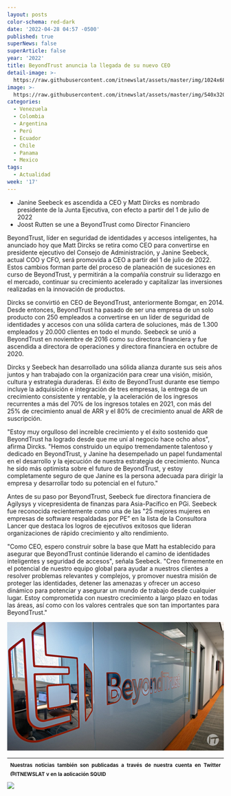 ```yaml
---
layout: posts
color-schema: red-dark
date: '2022-04-28 04:57 -0500'
published: true
superNews: false
superArticle: false
year: '2022'
title: BeyondTrust anuncia la llegada de su nuevo CEO
detail-image: >-
  https://raw.githubusercontent.com/itnewslat/assets/master/img/1024x680/BeyondTrust-g.jpg
image: >-
  https://raw.githubusercontent.com/itnewslat/assets/master/img/540x320/BeyondTrust-p.jpg
categories:
  - Venezuela
  - Colombia
  - Argentina
  - Perú
  - Ecuador
  - Chile
  - Panama
  - Mexico
tags:
  - Actualidad
week: '17'
---
```

- Janine Seebeck es ascendida a CEO y Matt Dircks es nombrado presidente de la Junta Ejecutiva, con efecto a partir del 1 de julio de 2022
- Joost Rutten se une a BeyondTrust como Director Financiero

BeyondTrust, líder en seguridad de identidades y accesos inteligentes, ha anunciado hoy que Matt Dircks se retira como CEO para convertirse en presidente ejecutivo del Consejo de Administración, y Janine Seebeck, actual COO y CFO, será promovida a CEO a partir del 1 de julio de 2022. Estos cambios forman parte del proceso de planeación de sucesiones en curso de BeyondTrust, y permitirán a la compañía construir su liderazgo en el mercado, continuar su crecimiento acelerado y capitalizar las inversiones realizadas en la innovación de productos.

Dircks se convirtió en CEO de BeyondTrust, anteriormente Bomgar, en 2014. Desde entonces, BeyondTrust ha pasado de ser una empresa de un solo producto con 250 empleados a convertirse en un líder de seguridad de identidades y accesos con una sólida cartera de soluciones, más de 1.300 empleados y 20.000 clientes en todo el mundo. Seebeck se unió a BeyondTrust en noviembre de 2016 como su directora financiera y fue ascendida a directora de operaciones y directora financiera en octubre de 2020.

Dircks y Seebeck han desarrollado una sólida alianza durante sus seis años juntos y han trabajado con la organización para crear una visión, misión, cultura y estrategia duraderas. El éxito de BeyondTrust durante ese tiempo incluye la adquisición e integración de tres empresas, la entrega de un crecimiento consistente y rentable, y la aceleración de los ingresos recurrentes a más del 70% de los ingresos totales en 2021, con más del 25% de crecimiento anual de ARR y el 80% de crecimiento anual de ARR de suscripción.

"Estoy muy orgulloso del increíble crecimiento y el éxito sostenido que BeyondTrust ha logrado desde que me uní al negocio hace ocho años", afirma Dircks. "Hemos construido un equipo tremendamente talentoso y dedicado en BeyondTrust, y Janine ha desempeñado un papel fundamental en el desarrollo y la ejecución de nuestra estrategia de crecimiento. Nunca he sido más optimista sobre el futuro de BeyondTrust, y estoy completamente seguro de que Janine es la persona adecuada para dirigir la empresa y desarrollar todo su potencial en el futuro."

Antes de su paso por BeyondTrust, Seebeck fue directora financiera de Agilysys y vicepresidenta de finanzas para Asia-Pacífico en PGi. Seebeck fue reconocida recientemente como una de las "25 mejores mujeres en empresas de software respaldadas por PE” en la lista de la Consultora Lancer que destaca los logros de ejecutivos exitosos que lideran organizaciones de rápido crecimiento y alto rendimiento.

"Como CEO, espero construir sobre la base que Matt ha establecido para asegurar que BeyondTrust continúe liderando el camino de identidades inteligentes y seguridad de accesos", señala Seebeck. "Creo firmemente en el potencial de nuestro equipo global para ayudar a nuestros clientes a resolver problemas relevantes y complejos, y promover nuestra misión de proteger las identidades, detener las amenazas y ofrecer un acceso dinámico para potenciar y asegurar un mundo de trabajo desde cualquier lugar. Estoy comprometida con nuestro crecimiento a largo plazo en todas las áreas, así como con los valores centrales que son tan importantes para BeyondTrust."

![](https://raw.githubusercontent.com/itnewslat/assets/master/img/540x320/BeyondTrust-p.jpg)

<table style="height: 42px;" width="569">
<tbody>
<tr>
<td style="text-align: justify;"><sub><strong>Nuestras noticias también son publicadas a través de nuestra cuenta en Twitter <a href="https://twitter.com/itnewslat?lang=es">@ITNEWSLAT</a> y en la aplicación <a href="https://squidapp.co/en/">SQUID</a></strong></sub></td>
</tr>
</tbody>
</table>

<img src="https://tracker.metricool.com/c3po.jpg?hash=56f88a41e39ab42c063cc51676587a04"/>